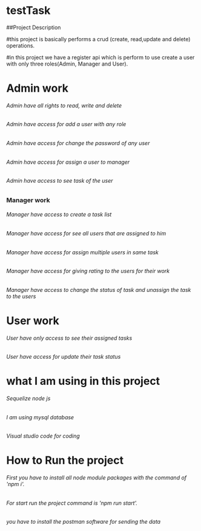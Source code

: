 # testTask

##Project Description

#this project is basically performs a crud (create, read,update and delete) operations.

#in this project we have a register api which is perform to use create a user with only three roles(Admin, Manager and User).

# Admin work

###### Admin have all rights to read, write and delete

###### Admin have access for add a user with any role

###### Admin have access for change the password of any user

###### Admin have access for assign a user to manager

###### Admin have access to see task of the user

### Manager work

###### Manager have access to create a task list

###### Manager have access for see all users that are assigned to him

###### Manager have access for assign multiple users in same task

###### Manager have access for giving rating to the users for their work

###### Manager have access to change the status of task and unassign the task to the users

# User work

###### User have only access to see their assigned tasks

###### User have access for update their task status


# what I am using in this project

###### Sequelize node js

###### I am using mysql database

###### Visual studio code for coding

# How to Run the project

###### First you have to install all node module packages with the command of 'npm i'.

###### For start run the project command is 'npm run start'.

###### you have to install the postman software for sending the data
